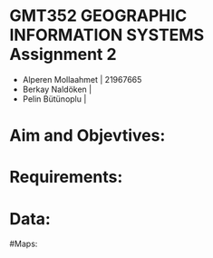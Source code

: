 # GMT352 GEOGRAPHIC INFORMATION SYSTEMS Assignment 2
* Alperen Mollaahmet | 21967665
* Berkay Naldöken |
* Pelin Bütünoplu |

# Aim and Objevtives:


# Requirements:



# Data:



#Maps:
